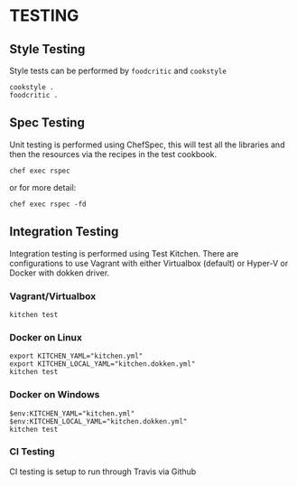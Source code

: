 # TESTING

## Style Testing

Style tests can be performed by `foodcritic` and `cookstyle`

```shell
cookstyle .
foodcritic .
```

## Spec Testing

Unit testing is performed using ChefSpec, this will test all the libraries and then the resources via the recipes in the test cookbook.

```shell
chef exec rspec
```

or for more detail:

```shell
chef exec rspec -fd
```

## Integration Testing

Integration testing is performed using Test Kitchen. There are configurations to use Vagrant with either Virtualbox (default) or Hyper-V or Docker with dokken driver.

### Vagrant/Virtualbox

```shell
kitchen test
```

### Docker on Linux

```shell
export KITCHEN_YAML="kitchen.yml"
export KITCHEN_LOCAL_YAML="kitchen.dokken.yml"
kitchen test
```

### Docker on Windows

```shell
$env:KITCHEN_YAML="kitchen.yml"
$env:KITCHEN_LOCAL_YAML="kitchen.dokken.yml"
kitchen test
```

### CI Testing

CI testing is setup to run through Travis via Github

